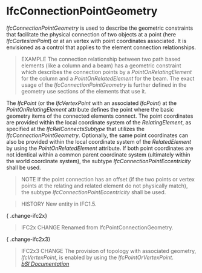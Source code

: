 IfcConnectionPointGeometry
==========================
_IfcConnectionPointGeometry_ is used to describe the geometric constraints
that facilitate the physical connection of two objects at a point (here
_IfcCartesianPoint_) or at an vertex with point coordinates associated. It is
envisioned as a control that applies to the element connection relationships.  
  
> EXAMPLE  The connection relationship between two path based elements (like a
> column and a beam) has a geometric constraint which describes the connection
> points by a _PointOnRelatingElement_ for the column and a
> _PointOnRelatedElement_ for the beam. The exact usage of the
> _IfcConnectionPointGeometry_ is further defined in the geometry use sections
> of the elements that use it.  
  
The _IfcPoint_ (or the _IfcVertexPoint_ with an associated _IfcPoint_) at the
_PointOnRelatingElement_ attribute defines the point where the basic geometry
items of the connected elements connect. The point coordinates are provided
within the local coordinate system of the _RelatingElement_, as specified at
the _IfcRelConnectsSubtype_ that utilizes the _IfcConnectionPointGeometry_.
Optionally, the same point coordinates can also be provided within the local
coordinate system of the _RelatedElement_ by using the _PointOnRelatedElement_
attribute. If both point coordinates are not identical within a common parent
coordinate system (ultimately within the world coordinate system), the subtype
_IfcConnectionPointEccentricity_ shall be used.  
  
> NOTE  If the point connection has an offset (if the two points or vertex
> points at the relating and related element do not physically match), the
> subtype _IfcConnectionPointEccentricity_ shall be used.  
  
> HISTORY  New entity in IFC1.5.  
  
{ .change-ifc2x}  
> IFC2x CHANGE  Renamed from IfcPointConnectionGeometry.  
  
{ .change-ifc2x3}  
> IFC2x3 CHANGE  The provision of topology with associated geometry,
> _IfcVertexPoint_, is enabled by using the _IfcPointOrVertexPoint_.  
[ _bSI
Documentation_](https://standards.buildingsmart.org/IFC/DEV/IFC4_2/FINAL/HTML/schema/ifcgeometricconstraintresource/lexical/ifcconnectionpointgeometry.htm)


